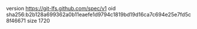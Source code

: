 version https://git-lfs.github.com/spec/v1
oid sha256:b2b128a699362a0b11eaefe1d9794c1819bd19d16ca7c694e25e7fd5c8f46671
size 1720
